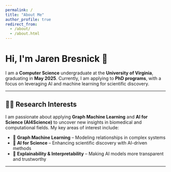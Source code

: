 ```yaml
---
permalink: /
title: "About Me"
author_profile: true
redirect_from: 
  - /about/
  - /about.html
---
```


# Hi, I'm Jaren Bresnick 👋

I am a **Computer Science** undergraduate at the **University of Virginia**, graduating in **May 2025**. Currently, I am applying to **PhD programs**, with a focus on leveraging AI and machine learning for scientific discovery.

---

## 🧑‍🔬 Research Interests  
I am passionate about applying **Graph Machine Learning** and **AI for Science (AI4Science)** to uncover new insights in biomedical and computational fields. My key areas of interest include:

- 🔗 **Graph Machine Learning** – Modeling relationships in complex systems  
- 🧬 **AI for Science** – Enhancing scientific discovery with AI-driven methods  
- 🤖 **Explainability & Interpretability** – Making AI models more transparent and trustworthy  

---
